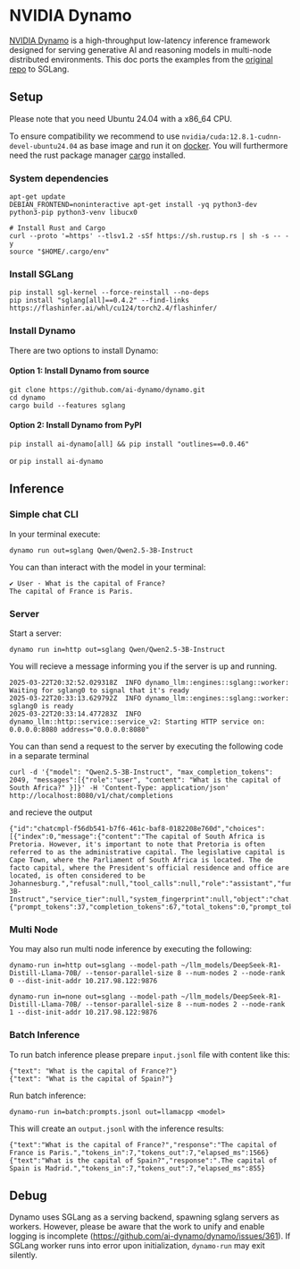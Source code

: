 # NVIDIA Dynamo

[NVIDIA Dynamo](https://github.com/ai-dynamo/dynamo) is a high-throughput low-latency inference framework designed for serving generative AI and reasoning models in multi-node distributed environments.
This doc ports the examples from the [original repo](https://github.com/ai-dynamo/dynamo/blob/main/docs/guides/dynamo_run.md) to SGLang.

## Setup

Please note that you need Ubuntu 24.04 with a x86_64 CPU.

To ensure compatibility we recommend to use `nvidia/cuda:12.8.1-cudnn-devel-ubuntu24.04` as base image and run it on [docker](https://hub.docker.com/r/nvidia/cuda).
You will furthermore need the rust package manager [cargo](https://doc.rust-lang.org/cargo/getting-started/installation.html) installed.

### System dependencies

```
apt-get update
DEBIAN_FRONTEND=noninteractive apt-get install -yq python3-dev python3-pip python3-venv libucx0

# Install Rust and Cargo
curl --proto '=https' --tlsv1.2 -sSf https://sh.rustup.rs | sh -s -- -y
source "$HOME/.cargo/env"
```

### Install SGLang

```
pip install sgl-kernel --force-reinstall --no-deps
pip install "sglang[all]==0.4.2" --find-links https://flashinfer.ai/whl/cu124/torch2.4/flashinfer/
```

### Install Dynamo

There are two options to install Dynamo:

#### Option 1: Install Dynamo from source

```
git clone https://github.com/ai-dynamo/dynamo.git
cd dynamo
cargo build --features sglang
```

#### Option 2: Install Dynamo from PyPI

```
pip install ai-dynamo[all] && pip install "outlines==0.0.46"
```

or `pip install ai-dynamo`


## Inference

### Simple chat CLI

In your terminal execute:

```
dynamo run out=sglang Qwen/Qwen2.5-3B-Instruct
```

You can than interact with the model in your terminal:

```
✔ User · What is the capital of France?
The capital of France is Paris.
```

### Server

Start a server:

```
dynamo run in=http out=sglang Qwen/Qwen2.5-3B-Instruct
```

You will recieve a message informing you if the server is up and running.

```
2025-03-22T20:32:52.029318Z  INFO dynamo_llm::engines::sglang::worker: Waiting for sglang0 to signal that it's ready
2025-03-22T20:33:13.629792Z  INFO dynamo_llm::engines::sglang::worker: sglang0 is ready
2025-03-22T20:33:14.477283Z  INFO dynamo_llm::http::service::service_v2: Starting HTTP service on: 0.0.0.0:8080 address="0.0.0.0:8080"
```

You can than send a request to the server by executing the following code in a separate terminal

```
curl -d '{"model": "Qwen2.5-3B-Instruct", "max_completion_tokens": 2049, "messages":[{"role":"user", "content": "What is the capital of South Africa?" }]}' -H 'Content-Type: application/json' http://localhost:8080/v1/chat/completions
```

and recieve the output

```
{"id":"chatcmpl-f56db541-b7f6-461c-baf8-0182208e760d","choices":[{"index":0,"message":{"content":"The capital of South Africa is Pretoria. However, it's important to note that Pretoria is often referred to as the administrative capital. The legislative capital is Cape Town, where the Parliament of South Africa is located. The de facto capital, where the President's official residence and office are located, is often considered to be Johannesburg.","refusal":null,"tool_calls":null,"role":"assistant","function_call":null,"audio":null},"finish_reason":null,"logprobs":null}],"created":1742675773,"model":"Qwen2.5-3B-Instruct","service_tier":null,"system_fingerprint":null,"object":"chat.completion","usage":{"prompt_tokens":37,"completion_tokens":67,"total_tokens":0,"prompt_tokens_details":null,"completion_tokens_details":null}}
```

### Multi Node

You may also run multi node inference by executing the following:

```
dynamo-run in=http out=sglang --model-path ~/llm_models/DeepSeek-R1-Distill-Llama-70B/ --tensor-parallel-size 8 --num-nodes 2 --node-rank 0 --dist-init-addr 10.217.98.122:9876
```
```
dynamo-run in=none out=sglang --model-path ~/llm_models/DeepSeek-R1-Distill-Llama-70B/ --tensor-parallel-size 8 --num-nodes 2 --node-rank 1 --dist-init-addr 10.217.98.122:9876
```

### Batch Inference

To run batch inference please prepare  `input.jsonl` file with content like this:

```
{"text": "What is the capital of France?"}
{"text": "What is the capital of Spain?"}
```

Run batch inference:

```
dynamo-run in=batch:prompts.jsonl out=llamacpp <model>
```

This will create an `output.jsonl` with the inference results:

```
{"text":"What is the capital of France?","response":"The capital of France is Paris.","tokens_in":7,"tokens_out":7,"elapsed_ms":1566}
{"text":"What is the capital of Spain?","response":".The capital of Spain is Madrid.","tokens_in":7,"tokens_out":7,"elapsed_ms":855}
```

## Debug

Dynamo uses SGLang as a serving backend, spawning sglang servers as workers. However, please be aware that the work to unify and enable logging is incomplete (https://github.com/ai-dynamo/dynamo/issues/361). If SGLang worker runs into error upon initialization, `dynamo-run` may exit silently.
